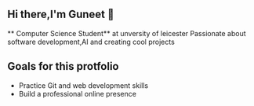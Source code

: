 ## Hi there,I'm Guneet 👋

** Computer Science Student** at unversity of leicester 
Passionate about software development,AI and creating cool projects

## Goals for this protfolio
- Practice Git and web development skills  
- Build a professional online presence  


<!--
**guneetm/guneetm** is a ✨ _special_ ✨ repository because its `README.md` (this file) appears on your GitHub profile.

